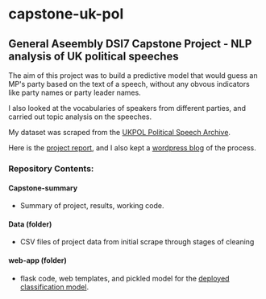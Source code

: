 # capstone-uk-pol
## General Aseembly DSI7 Capstone Project - NLP analysis of UK political speeches

The aim of this project was to build a predictive model that would guess an MP's party based on the text of a speech, without any obvous indicators like party names or party leader names.

I also looked at the vocabularies of speakers from different parties, and carried out topic analysis on the speeches.

My dataset was scraped from the <a href='http://www.ukpol.co.uk'>UKPOL Political Speech Archive</a>.

Here is the <a href='https://tobyjdore.github.io/ukpol/project'>project report</a>, and I also kept a <a href='https://mydsblog.home.blog'>wordpress blog</a> of the process.

### Repository Contents:

#### Capstone-summary
- Summary of project, results, working code.

#### Data (folder)
- CSV files of project data from initial scrape through stages of cleaning

#### web-app (folder)
- flask code, web templates, and pickled model for the <a href='http://tobyjdore.pythonanywhere.com'>deployed classification model</a>.
